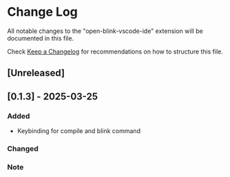 # Change Log

All notable changes to the "open-blink-vscode-ide" extension will be documented in this file.

Check [Keep a Changelog](http://keepachangelog.com/) for recommendations on how to structure this file.

## [Unreleased]

## [0.1.3] - 2025-03-25

### Added
- Keybinding for compile and blink command

### Changed

### Note

